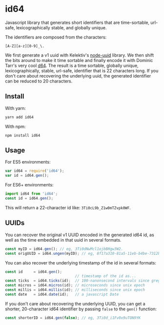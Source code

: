 # id64

Javascript library that generates short identifiers that are time-sortable,
url-safe, lexicographically stable, and globally unique.

The identifiers are composed from the characters:

```
[A-Z][a-z][0-9]_\.
```

We first generate a v1 uuid with Kelektiv's
[node-uuid](https://github.com/kelektiv/node-uuid) library. We then shift the
bits around to make it time sortable and finally encode it with Dominic Tarr's
very cool [d64](https://github.com/dominictarr/d64). The result is a time
sortable, globally unique, lexicographically, stable, url-safe, identifier that
is 22 characters long. If you don't care about recovering the underlying uuid,
the generated identifier can be reduced to 20 characters.

## Install

With yarn:
```bash
yarn add id64
```

With npm:
```
npm install id64
```

## Usage

For ES5 environments:
```javascript
var id64 = require('id64');
var id = id64.gen();
```

For ES6+ environments:
```javascript
import id64 from 'id64';
const id = id64.gen();
```

This will return a 22-character id like: `3Ti0cL9b_Z1w0mTZvpk0WF`.

## UUIDs

You can recover the original v1 UUID encoded in the generated id64 id, 
as well as the time embedded in that uuid in several formats.

```javascript
const myID = id64.gen(); // eg, 3Ti0dNwMcl1ojbBHgw3W2.
const origUUID = id64.ungen(myID); // eg, 8f17a310-81a5-11eb-b4be-7312b3c1210c
```

You can also recover the underlying timestamp of the id in several formats:

```javascript
const id     = id64.gen();
                                // timestamp of the id as...
const ticks  = id64.ticks(id);  // 100-nanonsecond intervals since gregorian epoch
const micros = id64.micros(id); // microseconds since unix epoch
const millis = id64.millis(id); // milliseconds since unix epoch
const date   = id64.date(id);   // a javascript Date
```

If you don't care about recovering the underlying UUID, you can get a shorter, 20-character
id64 identifier by passing `false` to the `gen()` function:

```javascript
const shorterID = id64.gen(false); // eg, 3Ti0d_i1Fv0x9uTON9YK
```